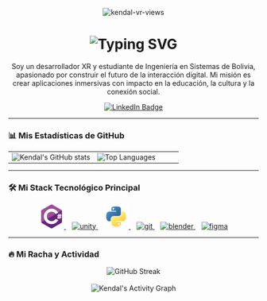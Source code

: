 <div align="center">

  <p>
    <img src="https://komarev.com/ghpvc/?username=Kendal696&label=PROFILE+VIEWS&color=0077B5&style=flat-square" alt="kendal-vr-views" />
  </p>

  <h1>
    <img src="https://readme-typing-svg.herokuapp.com?font=JetBrains+Mono&size=30&color=58A6FF&center=true&vCenter=true&width=1000&lines=Hi+%F0%9F%91%8B%2C+I'm+Kendal+VR;XR+Developer+%26+AI+Integrator;Building+Human-Centered+Experiences;From+Bolivia+to+the+Metaverse+%F0%9F%9A%80" alt="Typing SVG" />
  </h1>

  <p>
    Soy un desarrollador XR y estudiante de Ingeniería en Sistemas de Bolivia, apasionado por construir el futuro de la interacción digital. Mi misión es crear aplicaciones inmersivas con impacto en la educación, la cultura y la conexión social.
  </p>

  <p>
    <a href="https://www.linkedin.com/in/kevin-daniel-lozano-1b3b18233/" target="_blank">
      <img src="https://img.shields.io/badge/LinkedIn-0077B5?style=for-the-badge&logo=linkedin&logoColor=white" alt="LinkedIn Badge"/>
    </a>
    </p>
</div>

---

### 📊 **Mis Estadísticas de GitHub**

<table width="100%">
  <tr>
    <td width="50%" valign="top">
      <img src="https://github-readme-stats.vercel.app/api?username=Kendal696&show_icons=true&theme=tokyonight&icon_color=58A6FF&hide_border=true&count_private=true" alt="Kendal's GitHub stats" />
    </td>
    <td width="50%" valign="top">
      <img src="https://github-readme-stats.vercel.app/api/top-langs/?username=Kendal696&layout=compact&theme=tokyonight&icon_color=58A6FF&hide_border=true" alt="Top Languages" />
    </td>
  </tr>
</table>

---

### 🛠️ **Mi Stack Tecnológico Principal**

<p align="center">
  <a href="https://docs.microsoft.com/en-us/dotnet/csharp/" target="_blank" rel="noreferrer"> <img src="https://raw.githubusercontent.com/devicons/devicon/master/icons/csharp/csharp-original.svg" alt="csharp" width="50" height="50"/> </a>
  &nbsp;&nbsp;
  <a href="https://unity.com/" target="_blank" rel="noreferrer"> <img src="https://www.vectorlogo.zone/logos/unity3d/unity3d-icon.svg" alt="unity" width="50" height="50"/> </a>
  &nbsp;&nbsp;
  <a href="https://www.python.org" target="_blank" rel="noreferrer"> <img src="https://raw.githubusercontent.com/devicons/devicon/master/icons/python/python-original.svg" alt="python" width="50" height="50"/> </a>
  &nbsp;&nbsp;
  <a href="https://git-scm.com/" target="_blank" rel="noreferrer"> <img src="https://www.vectorlogo.zone/logos/git-scm/git-scm-icon.svg" alt="git" width="50" height="50"/> </a>
  &nbsp;&nbsp;
  <a href="https://www.blender.org/" target="_blank" rel="noreferrer"> <img src="https://download.blender.org/branding/community/blender_community_badge_white.svg" alt="blender" width="50" height="50"/> </a>
  &nbsp;&nbsp;
  <a href="https://www.figma.com/" target="_blank" rel="noreferrer"> <img src="https://www.vectorlogo.zone/logos/figma/figma-icon.svg" alt="figma" width="50" height="50"/> </a>
</p>

---

### 🔥 **Mi Racha y Actividad**

<p align="center">
  <img src="https://github-readme-streak-stats.herokuapp.com?user=Kendal696&theme=tokyonight&hide_border=true" alt="GitHub Streak" />
  <br/><br/>
  <img src="https://github-readme-activity-graph.vercel.app/graph?username=Kendal696&theme=react-dark&hide_border=true&area=true" alt="Kendal's Activity Graph" />
</p>
